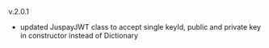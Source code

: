 v.2.0.1
- updated JuspayJWT class to accept single keyId, public and private key in constructor instead of Dictionary